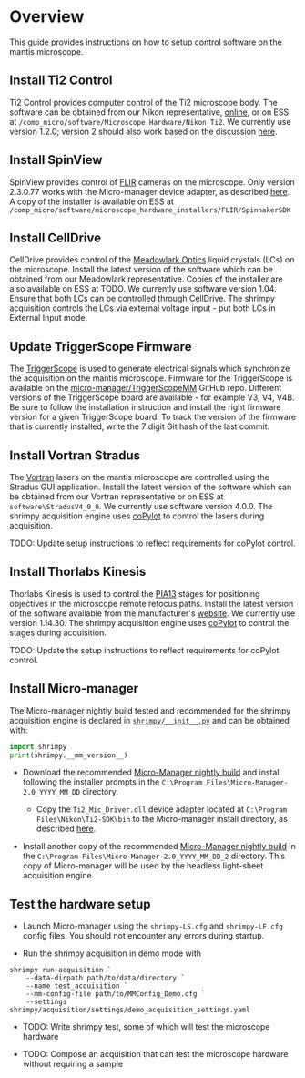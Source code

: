 # Overview

This guide provides instructions on how to setup control software on the mantis microscope.

## Install Ti2 Control

Ti2 Control provides computer control of the Ti2 microscope body. The software can be obtained from our Nikon representative, [online](https://nisdk.recollective.com/microscopes), or on ESS at `/comp_micro/software/Microscope Hardware/Nikon Ti2`. We currently use version 1.2.0; version 2 should also work based on the discussion [here](https://github.com/micro-manager/mmCoreAndDevices/issues/44).

## Install SpinView

SpinView provides control of [FLIR](https://www.flir.com/) cameras on the microscope. Only version 2.3.0.77 works with the Micro-manager device adapter, as described [here](https://micro-manager.org/Spinnaker). A copy of the installer is available on ESS at `/comp_micro/software/microscope_hardware_installers/FLIR/SpinnakerSDK`

## Install CellDrive

CellDrive provides control of the [Meadowlark Optics](https://www.meadowlark.com/) liquid crystals (LCs) on the microscope. Install the latest version of the software which can be obtained from our Meadowlark representative. Copies of the installer are also available on ESS at TODO. We currently use software version 1.04. Ensure that both LCs can be controlled through CellDrive. The shrimpy acquisition controls the LCs via external voltage input - put both LCs in External Input mode.

## Update TriggerScope Firmware

The [TriggerScope](https://advancedresearch-consulting.com/product/triggerscope-4/) is used to generate electrical signals which synchronize the acquisition on the mantis microscope. Firmware for the TriggerScope is available on the [micro-manager/TriggerScopeMM](https://github.com/micro-manager/TriggerScopeMM) GitHub repo. Different versions of the TriggerScope board are available - for example V3, V4, V4B. Be sure to follow the installation instruction and install the right firmware version for a given TriggerScope board. To track the version of the firmware that is currently installed, write the 7 digit Git hash of the last commit.

## Install Vortran Stradus

The [Vortran](https://www.vortranlaser.com/) lasers on the mantis microscope are controlled using the Stradus GUI application. Install the latest version of the software which can be obtained from our Vortran representative or on ESS at `software\StradusV4_0_0`. We currently use software version 4.0.0. The shrimpy acquisition engine uses [coPylot](https://github.com/czbiohub-sf/coPylot) to control the lasers during acquisition.

TODO: Update setup instructions to reflect requirements for coPylot control.

## Install Thorlabs Kinesis

Thorlabs Kinesis is used to control the [PIA13](https://www.thorlabs.com/thorproduct.cfm?partnumber=PIA13) stages for positioning objectives in the microscope remote refocus paths. Install the latest version of the software available from the manufacturer's [website](https://www.thorlabs.com/newgrouppage9.cfm?objectgroup_id=10285). We currently use version 1.14.30. The shrimpy acquisition engine uses [coPylot](https://github.com/czbiohub-sf/coPylot) to control the stages during acquisition.

TODO: Update the setup instructions to reflect requirements for coPylot control.

## Install Micro-manager

The Micro-manager nightly build tested and recommended for the shrimpy acquisition engine is declared in [`shrimpy/__init__.py`](../shrimPy/__init__.py) and can be obtained with:

```python
import shrimpy
print(shrimpy.__mm_version__)
```

* Download the recommended [Micro-Manager nightly build](https://download.micro-manager.org/nightly/2.0/Windows/) and install following the installer prompts in the `C:\Program Files\Micro-Manager-2.0_YYYY_MM_DD` directory.
  
  * Copy the `Ti2_Mic_Driver.dll` device adapter located at `C:\Program Files\Nikon\Ti2-SDK\bin` to the Micro-manager install directory, as described [here](https://micro-manager.org/NikonTi2).

* Install another copy of the recommended [Micro-Manager nightly build](https://download.micro-manager.org/nightly/2.0/Windows/) in the `C:\Program Files\Micro-Manager-2.0_YYYY_MM_DD_2` directory. This copy of Micro-manager will be used by the headless light-sheet acquisition engine.

## Test the hardware setup

* Launch Micro-manager using the `shrimpy-LS.cfg` and `shrimpy-LF.cfg` config files. You should not encounter any errors during startup.

* Run the shrimpy acquisition in demo mode with

```pwsh
shrimpy run-acquisition `
    --data-dirpath path/to/data/directory `
    --name test_acquisition `
    --mm-config-file path/to/MMConfig_Demo.cfg `
    --settings shrimpy/acquisition/settings/demo_acquisition_settings.yaml
```

* TODO: Write shrimpy test, some of which will test the microscope hardware

* TODO: Compose an acquisition that can test the microscope hardware without requiring a sample
